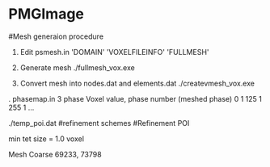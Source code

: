 # PMGImage

#Mesh generaion procedure
1. Edit psmesh.in
   'DOMAIN'
   'VOXELFILEINFO'
   'FULLMESH'

2. Generate mesh 
   ./fullmesh_vox.exe

3. Convert mesh into nodes.dat and elements.dat
   ./createvmesh_vox.exe

. phasemap.in
3 phase
Voxel value, phase number (meshed phase)
0 1
125 1
255 1
...

./temp_poi.dat #refinement schemes
#Refinement POI


min tet size = 1.0 voxel 

Mesh
Coarse 69233, 73798

